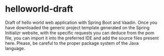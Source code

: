 # helloworld-draft
Draft of hello world web application with Spring Boot and Vaadin.
Once you have downloaded the generic project template generated on the Spring Initializr website, with the specific requests you can deduce from the pom file, you can import it into the preferred IDE and add the source files present here.
Please, be careful to the proper package system of the Java language.
